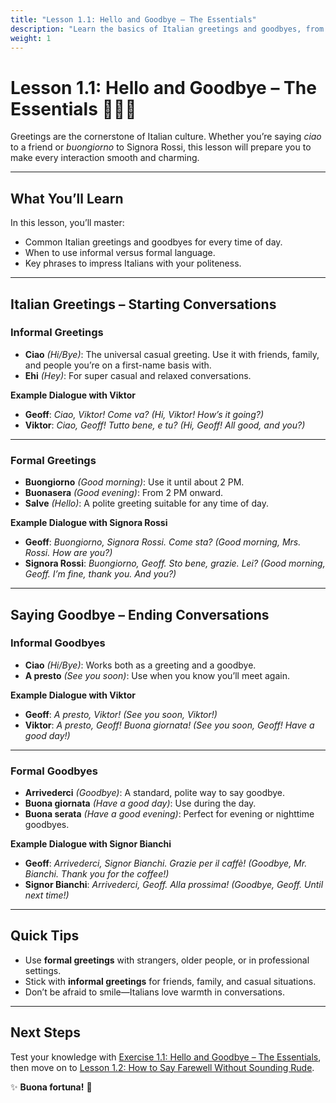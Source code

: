 ```yaml
---
title: "Lesson 1.1: Hello and Goodbye – The Essentials"
description: "Learn the basics of Italian greetings and goodbyes, from casual to formal."
weight: 1
---
```


# Lesson 1.1: Hello and Goodbye – The Essentials 👋🇮🇹  

Greetings are the cornerstone of Italian culture. Whether you’re saying *ciao* to a friend or *buongiorno* to Signora Rossi, this lesson will prepare you to make every interaction smooth and charming.  

---

## What You’ll Learn  

In this lesson, you’ll master:  
- Common Italian greetings and goodbyes for every time of day.  
- When to use informal versus formal language.  
- Key phrases to impress Italians with your politeness.  

---

## Italian Greetings – Starting Conversations  

### Informal Greetings  

- **Ciao** *(Hi/Bye)*: The universal casual greeting. Use it with friends, family, and people you’re on a first-name basis with.  
- **Ehi** *(Hey)*: For super casual and relaxed conversations.  

**Example Dialogue with Viktor**  
- **Geoff**: *Ciao, Viktor! Come va?* *(Hi, Viktor! How’s it going?)*  
- **Viktor**: *Ciao, Geoff! Tutto bene, e tu?* *(Hi, Geoff! All good, and you?)*  

---

### Formal Greetings  

- **Buongiorno** *(Good morning)*: Use it until about 2 PM.  
- **Buonasera** *(Good evening)*: From 2 PM onward.  
- **Salve** *(Hello)*: A polite greeting suitable for any time of day.  

**Example Dialogue with Signora Rossi**  
- **Geoff**: *Buongiorno, Signora Rossi. Come sta?* *(Good morning, Mrs. Rossi. How are you?)*  
- **Signora Rossi**: *Buongiorno, Geoff. Sto bene, grazie. Lei?* *(Good morning, Geoff. I’m fine, thank you. And you?)*  

---

## Saying Goodbye – Ending Conversations  

### Informal Goodbyes  

- **Ciao** *(Hi/Bye)*: Works both as a greeting and a goodbye.  
- **A presto** *(See you soon)*: Use when you know you’ll meet again.  

**Example Dialogue with Viktor**  
- **Geoff**: *A presto, Viktor!* *(See you soon, Viktor!)*  
- **Viktor**: *A presto, Geoff! Buona giornata!* *(See you soon, Geoff! Have a good day!)*  

---

### Formal Goodbyes  

- **Arrivederci** *(Goodbye)*: A standard, polite way to say goodbye.  
- **Buona giornata** *(Have a good day)*: Use during the day.  
- **Buona serata** *(Have a good evening)*: Perfect for evening or nighttime goodbyes.  

**Example Dialogue with Signor Bianchi**  
- **Geoff**: *Arrivederci, Signor Bianchi. Grazie per il caffè!* *(Goodbye, Mr. Bianchi. Thank you for the coffee!)*  
- **Signor Bianchi**: *Arrivederci, Geoff. Alla prossima!* *(Goodbye, Geoff. Until next time!)*  

---

## Quick Tips  

- Use **formal greetings** with strangers, older people, or in professional settings.  
- Stick with **informal greetings** for friends, family, and casual situations.  
- Don’t be afraid to smile—Italians love warmth in conversations.  

---

## Next Steps  

Test your knowledge with [Exercise 1.1: Hello and Goodbye – The Essentials](../exercise1.1/), then move on to [Lesson 1.2: How to Say Farewell Without Sounding Rude](../lesson1.2/).  

✨ **Buona fortuna!** 🌟  
